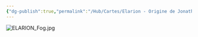 ```yaml
---
{"dg-publish":true,"permalink":"/Hub/Cartes/Elarion - Origine de Jonathan/"}
---
```




![ELARION_Fog.jpg](/img/user/EXTRA/00_MapFog/ELARION_Fog.jpg)